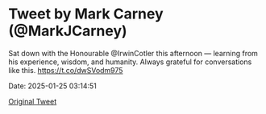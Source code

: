 # Tweet by Mark Carney (@MarkJCarney)

Sat down with the Honourable @IrwinCotler this afternoon — learning from his experience, wisdom, and humanity. Always grateful for conversations like this. https://t.co/dwSVodm975

Date: 2025-01-25 03:14:51

[Original Tweet](https://x.com/MarkJCarney/status/1882990487642239453)
